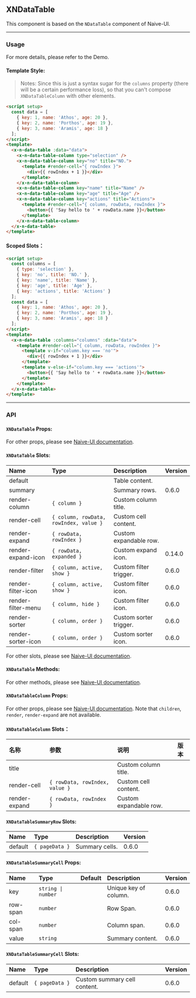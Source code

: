 ﻿## XNDataTable

This component is based on the `NDataTable` component of Naive-UI.

---

### Usage

For more details, please refer to the Demo.

#### Template Style:

> Notes: Since this is just a syntax sugar for the `columns` property (there will be a certain performance loss), so that you can't compose `XNDataTableColumn` with other elements.

```html
<script setup>
  const data = [
    { key: 1, name: 'Athos', age: 20 },
    { key: 2, name: 'Porthos', age: 19 },
    { key: 3, name: 'Aramis', age: 18 }
  ];
</script>
<template>
  <x-n-data-table :data="data">
    <x-n-data-table-column type="selection" />
    <x-n-data-table-column key="no" title="NO.">
      <template #render-cell="{ rowIndex }">
        <div>{{ rowIndex + 1 }}</div>
      </template>
    </x-n-data-table-column>
    <x-n-data-table-column key="name" title="Name" />
    <x-n-data-table-column key="age" title="Age" />
    <x-n-data-table-column key="actions" title="Actions">
      <template #render-cell="{ column, rowData, rowIndex }">
        <button>{{ 'Say hello to ' + rowData.name }}</button>
      </template>
    </x-n-data-table-column>
  </x-n-data-table>
</template>
```

#### Scoped Slots：

```html
<script setup>
  const columns = [
    { type: 'selection' },
    { key: 'no', title: 'NO.' },
    { key: 'name', title: 'Name' },
    { key: 'age', title: 'Age' },
    { key: 'actions', title: 'Actions' }
  ];
  const data = [
    { key: 1, name: 'Athos', age: 20 },
    { key: 2, name: 'Porthos', age: 19 },
    { key: 3, name: 'Aramis', age: 18 }
  ];
</script>
<template>
  <x-n-data-table :columns="columns" :data="data">
    <template #render-cell="{ column, rowData, rowIndex }">
      <template v-if="column.key === 'no'">
        <div>{{ rowIndex + 1 }}</div>
      </template>
      <template v-else-if="column.key === 'actions'">
        <button>{{ 'Say hello to ' + rowData.name }}</button>
      </template>
    </template>
  </x-n-data-table>
</template>
```

---

### API

#### `XNDataTable` Props:

For other props, please see [Naive-UI documentation](https://www.naiveui.com/en-US/os-theme/components/data-table#DataTable-Props).

#### `XNDataTable` Slots:

| Name               | Type                                   | Description            | Version |
| :----------------- | :------------------------------------- | :--------------------- | :------ |
| default            |                                        | Table content.         |         |
| summary            |                                        | Summary rows.          | 0.6.0   |
| render-column      | `{ column }`                           | Custom column title.   |         |
| render-cell        | `{ column, rowData, rowIndex, value }` | Custom cell content.   |         |
| render-expand      | `{ rowData, rowIndex }`                | Custom expandable row. |         |
| render-expand-icon | `{ rowData, expanded }`                | Custom expand icon.    | 0.14.0  |
| render-filter      | `{ column, active, show }`             | Custom filter trigger. | 0.6.0   |
| render-filter-icon | `{ column, active, show }`             | Custom filter icon.    | 0.6.0   |
| render-filter-menu | `{ column, hide }`                     | Custom filter icon.    | 0.6.0   |
| render-sorter      | `{ column, order }`                    | Custom sorter trigger. | 0.6.0   |
| render-sorter-icon | `{ column, order }`                    | Custom sorter icon.    | 0.6.0   |

For other slots, please see [Naive-UI documentation](https://www.naiveui.com/en-US/os-theme/components/data-table#DataTable-Slots).

#### `XNDataTable` Methods:

For other methods, please see [Naive-UI documentation](https://www.naiveui.com/en-US/os-theme/components/data-table#DataTable-Methods).

#### `XNDataTableColumn` Props:

For other props, please see [Naive-UI documentation](https://www.naiveui.com/en-US/os-theme/components/data-table#DataTableColumn-Properties). Note that `children`, `render`, `render-expand` are not available.

#### `XNDataTableColumn` Slots：

| 名称          | 参数                           | 说明                   | 版本 |
| :------------ | :----------------------------- | :--------------------- | :--- |
| title         |                                | Custom column title.   |      |
| render-cell   | `{ rowData, rowIndex, value }` | Custom cell content.   |      |
| render-expand | `{ rowData, rowIndex }`        | Custom expandable row. |      |

#### `XNDataTableSummaryRow` Slots:

| Name    | Type           | Description    | Version |
| :------ | :------------- | :------------- | :------ |
| default | `{ pageData }` | Summary cells. | 0.6.0   |

#### `XNDataTableSummaryCell` Props:

| Name     | Type               | Default | Description           | Version |
| :------- | :----------------- | :------ | :-------------------- | :------ |
| key      | `string \| number` |         | Unique key of column. | 0.6.0   |
| row-span | `number`           |         | Row Span.             | 0.6.0   |
| col-span | `number`           |         | Column span.          | 0.6.0   |
| value    | `string`           |         | Summary content.      | 0.6.0   |

#### `XNDataTableSummaryCell` Slots:

| Name    | Type           | Description                  | Version |
| :------ | :------------- | :--------------------------- | :------ |
| default | `{ pageData }` | Custom summary cell content. | 0.6.0   |
